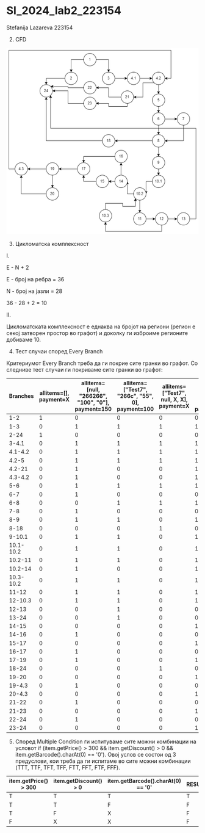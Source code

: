 # SI_2024_lab2_223154
Stefanija Lazareva 223154


2. CFD

![Control Flow Diagram](CFD.png)


3. Цикломатска комплексност

I.

E - N + 2

E - број на ребра = 36

N - број на јазли = 28

36 - 28 + 2 = 10

II.

Цикломатската комплексност е еднаква на бројот на региони (регион е секој затворен простор во графот) и доколку ги изброиме регионите добиваме 10.



4. Тест случаи според Every Branch

Критериумот Every Branch треба да ги покрие сите гранки во графот. Со следниве тест случаи ги покриваме сите гранки во графот:

| Branches  | allitems=[], payment=X| allitems=[null, "266266", "100", "0"], payment=150 |    allitems=["Test7", "266c", "55", 0], payment=100   |   allitems=["Test7", null, X, X], payment=X   |   allitems=["Test7", "2662", "355", 10], payment=150  |  |
|-----------|------------------------|----------------------------------------|-------------------------------------------------------|----------------------------------------|-----------|--|
|1-2| 1 |0     |0|0| 0 |  TRUE |
|1-3| 0 |1     |1|1| 1 |  TRUE|
|2-24| 1 |0    |0|0| 0 |  TRUE|
|3-4.1| 0 |1   |1|1| 1 |  TRUE|
|4.1-4.2| 0 |1 |1|1| 1 |  TRUE |
|4.2-5|   0 |1 |1|1| 1 |  TRUE|
|4.2-21|  0 |1 |0|0| 1 |  TRUE|
|4.3-4.2| 0 |1 |0|0| 1 |  TRUE|
|5-6|    0  |1 |1|1| 1 |  TRUE|
|6-7|    0  |1 |0|0| 0 |  TRUE|
|6-8|    0  |0 |1|1| 1 |  TRUE |
|7-8|  0    |1 |0|0| 0 |  TRUE|
|8-9|   0   |1 |1|0| 1 |  TRUE|
|8-18|  0   |0 |0|1| 0 |  TRUE|
|9-10.1| 0  |1 |1|0| 1 |  TRUE|
|10.1-10.2| 0|1|1|0| 1 |  TRUE|
|10.2-11|  0 |1|1|0| 1 |  TRUE|
|10.2-14|  0|1 |0|0| 1 |  TRUE |
|10.3-10.2| 0|1|1|0| 1 |  TRUE|
|11-12|   0  |1|1|0| 1 |  TRUE|
|12-10.3|  0 |1|1|0| 1 |  TRUE|
|12-13|    0 |0|1|0| 0 |  TRUE |
|13-24|  0   |0|1|0| 0 |  TRUE|
|14-15|   0  |0|0|0| 1 |  TRUE|
|14-16|   0  |1|0|0| 0 |  TRUE|
|15-17|   0 |0 |0|0| 1 |  TRUE |
|16-17|  0 |1  |0|0| 0 |  TRUE|
|17-19|0   |1  |0|0| 1 |  TRUE|
|18-24| 0  |0  |0|1| 0 |  TRUE |
|19-20|  0 |0  |0|0| 1 |  TRUE|
|19-4.3|  0 |1 |0|0| 0 |  TRUE |
|20-4.3|  0 |0 |0|0| 1 |  TRUE|
|21-22|  0  |1 |0|0| 0 |  TRUE |
|21-23| 0  |0  |0|0| 1 |  TRUE|
|22-24| 0   |1 |0|0| 0 |  TRUE|
|23-24| 0   |0 |0|0| 1 |  TRUE |



5. Според Multiple Condition ги испитуваме сите можни комбинации на условот if (item.getPrice() > 300 && item.getDiscount() > 0 && item.getBarcode().charAt(0) == '0'). Овој услов се состои од 3 предуслови, кои треба да ги испитаме во сите можни комбинации (TTT, TTF, TFT, TFF, FTT, FFT, FTF, FFF).

| item.getPrice() > 300  |    item.getDiscount() > 0   |   item.getBarcode().charAt(0) == '0'   |   RESULT  |
|------------------------|-----------------------------|----------------------------------------|-----------|
| T                      |     T                       |     T	                                |   T       |  price = 400, discount = 5, code = "0147"
| T	                     |     T                       |     F                                  |   F       |  price = 400, discount = 5, code = "147"
| T	                     |     F                       |     X                                  |   F       |  price = 400, discount = -5, code = X
| F                      |     X                       |     X                                  |   F       |  price = 299, discount = X, code = X

